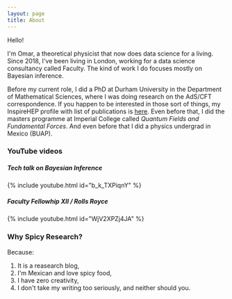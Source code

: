 ```yaml
---
layout: page
title: About
---
```


Hello! 

I'm Omar, a theoretical physicist that now does data science for a living. Since 2018, I've been living in London, working for a data science consultancy called Faculty. The kind of work I do focuses mostly on Bayesian inference.

Before my current role, I did a PhD at Durham University in the Department of Mathematical Sciences, where I was doing research on the AdS/CFT correspondence. If you happen to be interested in those sort of things, my InspireHEP profile with list of publications is [here](https://inspirehep.net/authors/1487680). Even before that, I did the masters programme at Imperial College called _Quantum Fields and Fundamental Forces_. And even before that I did a physics undergrad in Mexico (BUAP).


### YouTube videos

##### Tech talk on Bayesian Inference
{% include youtube.html id="b_k_TXPiqnY" %}

##### Faculty Fellowhip XII / Rolls Royce
{% include youtube.html id="WjV2XPZj4JA" %}

###  Why Spicy Research?

Because:
1. It is a reasearch blog,
2. I'm Mexican and love spicy food,
3. I have zero creativity,
4. I don't take my writing too seriously, and neither should you.
